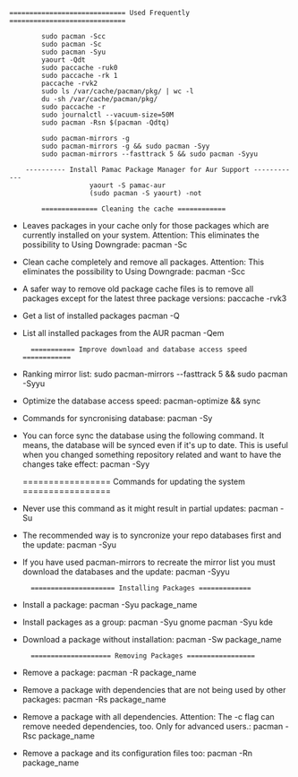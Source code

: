 

	============================= Used Frequently =============================

			sudo pacman -Scc
			sudo pacman -Sc
			sudo pacman -Syu
			yaourt -Qdt
			sudo paccache -ruk0
			sudo paccache -rk 1
			paccache -rvk2
			sudo ls /var/cache/pacman/pkg/ | wc -l
			du -sh /var/cache/pacman/pkg/
			sudo paccache -r
			sudo journalctl --vacuum-size=50M
			sudo pacman -Rsn $(pacman -Qdtq)
			
			sudo pacman-mirrors -g
			sudo pacman-mirrors -g && sudo pacman -Syy
			sudo pacman-mirrors --fasttrack 5 && sudo pacman -Syyu
			
        ---------- Install Pamac Package Manager for Aur Support ------------
                        yaourt -S pamac-aur
                        (sudo pacman -S yaourt) -not

			============== Cleaning the cache ============


* Leaves packages in your cache only for those packages which are currently installed on your system. Attention: This eliminates the possibility to Using Downgrade:
			pacman -Sc

* Clean cache completely and remove all packages. Attention: This eliminates the possibility to Using Downgrade:
			pacman -Scc

* A safer way to remove old package cache files is to remove all packages except for the latest three package versions:
			paccache -rvk3

* Get a list of installed packages
			pacman -Q

* List all installed packages from the AUR
			pacman -Qem


		=========== Improve download and database access speed ============

* Ranking mirror list:
			sudo pacman-mirrors --fasttrack 5 && sudo pacman -Syyu

* Optimize the database access speed:
			pacman-optimize && sync

* Commands for syncronising database:
			pacman -Sy

* You can force sync the database using the following command. It means, the database will be synced even if it's up to date. This is useful when you changed something repository related and want to have the changes take effect:
			pacman -Syy


	================= Commands for updating the system =================

* Never use this command as it might result in partial updates:
			pacman -Su

* The recommended way is to syncronize your repo databases first and the update:
			pacman -Syu

* If you have used pacman-mirrors to recreate the mirror list you must download the databases and the update:
			pacman -Syyu


		===================== Installing Packages =============

* Install a package:
			pacman -Syu package_name

* Install packages as a group:
			pacman -Syu gnome
			pacman -Syu kde

* Download a package without installation:
			pacman -Sw package_name
	
	
		==================== Removing Packages =================

* Remove a package:
			pacman -R package_name

* Remove a package with dependencies that are not being used by other packages:
			pacman -Rs package_name

* Remove a package with all dependencies. Attention: The -c flag can remove needed dependencies, too. Only for advanced users.:
			pacman -Rsc package_name

* Remove a package and its configuration files too:
			pacman -Rn package_name

